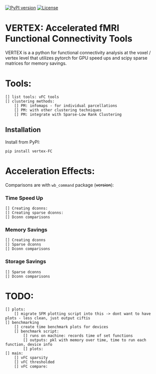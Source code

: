 [![PyPI version](https://badge.fury.io/py/vertex-FC.svg)](https://pypi.org/project/vertex-FC/)
[![License](https://img.shields.io/pypi/l/vertex-FC)](https://pypi.org/project/vertex-FC/)

# VERTEX: Accelerated fMRI Functional Connectivity Tools
VERTEX is a a python for functional connectivity analysis at the voxel / vertex level that utilizes pytorch for GPU speed ups and scipy sparse matrices for memory savings.

# Tools:
	[] list tools: vFC tools
	[] clustering methods:
		[] PM: infomaps - for individual parcellations
		[] PM: with other clustering techniques
		[] PM: integrate with Sparse-Low Rank Clustering

## Installation

Install from PyPI:

```pip install vertex-FC```

# Acceleration Effects:
Comparisons are with `wb_command` package (~~version~~):

### Time Speed Up
	[] Creating dconns:
	[] Creating sparse dconns:
	[] Dconn comparisons

### Memory Savings
	[] Creating dconns
	[] Sparse dconns
	[] Dconn comparisons

### Storage Savings
	[] Sparse dconns
	[] Dconn comparisons



# TODO:
	[] plots:
		[] migrate SFM plotting script into this -> dont want to have plots - less clean, just output ciftis
	[] benchmarking
		[] create time benchmark plots for devices
		[] benchmark script:
			[] runs on machine: records time of set functions
			[] outputs: pkl with memory over time, time to run each function, device info
			[] plots: 
	[] main:
		[] vFC sparsity
		[] vFC thresholded
		[] vFC compare: 
